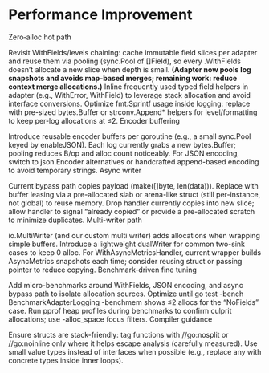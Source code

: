 # Performance Improvement

Zero‑alloc hot path

Revisit WithFields/levels chaining: cache immutable field slices per adapter and reuse them via pooling (sync.Pool of []Field), so every .WithFields doesn’t allocate a new slice when depth is small. **(Adapter now pools log snapshots and avoids map-based merges; remaining work: reduce context merge allocations.)**
Inline frequently used typed field helpers in adapter (e.g., WithError, WithField) to leverage stack allocation and avoid interface conversions.
Optimize fmt.Sprintf usage inside logging: replace with pre-sized bytes.Buffer or strconv.Append* helpers for level/formatting to keep per-log allocations at ≤2.
Encoder buffering

Introduce reusable encoder buffers per goroutine (e.g., a small sync.Pool keyed by enableJSON). Each log currently grabs a new bytes.Buffer; pooling reduces B/op and alloc count noticeably.
For JSON encoding, switch to json.Encoder alternatives or handcrafted append-based encoding to avoid temporary strings.
Async writer

Current bypass path copies payload (make([]byte, len(data))). Replace with buffer leasing via a pre-allocated slab or arena-like struct (still per-instance, not global) to reuse memory.
Drop handler currently copies into new slice; allow handler to signal “already copied” or provide a pre-allocated scratch to minimize duplicates.
Multi-writer path

io.MultiWriter (and our custom multi writer) adds allocations when wrapping simple buffers. Introduce a lightweight dualWriter for common two-sink cases to keep 0 alloc.
For WithAsyncMetricsHandler, current wrapper builds AsyncMetrics snapshots each time; consider reusing struct or passing pointer to reduce copying.
Benchmark-driven fine tuning

Add micro-benchmarks around WithFields, JSON encoding, and async bypass path to isolate allocation sources. Optimize until go test -bench BenchmarkAdapterLogging -benchmem shows ≤2 allocs for the “NoFields” case.
Run pprof heap profiles during benchmarks to confirm culprit allocations; use -alloc_space focus filters.
Compiler guidance

Ensure structs are stack-friendly: tag functions with //go:nosplit or //go:noinline only where it helps escape analysis (carefully measured).
Use small value types instead of interfaces when possible (e.g., replace any with concrete types inside inner loops).
